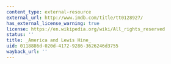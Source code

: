 ```yaml
---
content_type: external-resource
external_url: http://www.imdb.com/title/tt0128927/
has_external_license_warning: true
license: https://en.wikipedia.org/wiki/All_rights_reserved
status: ''
title: _America and Lewis Hine_
uid: 0118886d-020d-4172-9286-3626246d3755
wayback_url: ''
---
```

